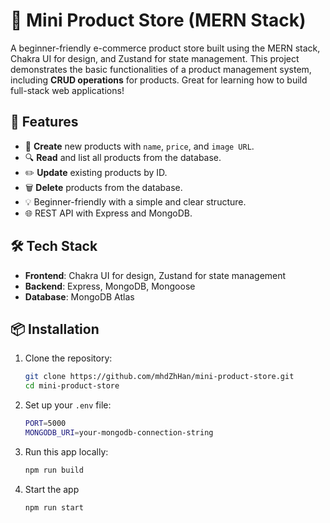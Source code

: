# 🛒 Mini Product Store (MERN Stack)

A beginner-friendly e-commerce product store built using the MERN stack, Chakra UI for design, and Zustand for state management. This project demonstrates the basic functionalities of a product management system, including **CRUD operations** for products. Great for learning how to build full-stack web applications!

## 🚀 Features

- 📝 **Create** new products with `name`, `price`, and `image URL`.
- 🔍 **Read** and list all products from the database.
- ✏️ **Update** existing products by ID.
- 🗑️ **Delete** products from the database.
- 💡 Beginner-friendly with a simple and clear structure.
- 🌐 REST API with Express and MongoDB.

## 🛠️ Tech Stack

- **Frontend**: Chakra UI for design, Zustand for state management
- **Backend**: Express, MongoDB, Mongoose
- **Database**: MongoDB Atlas

## 📦 Installation

1. Clone the repository:

   ```bash
   git clone https://github.com/mhdZhHan/mini-product-store.git
   cd mini-product-store
   ```

2. Set up your `.env` file:
   ```bash
   PORT=5000
   MONGODB_URI=your-mongodb-connection-string
   ```

2. Run this app locally:
   ```bash
   npm run build
   ```

3. Start the app
   ```bash
   npm run start
   ```
